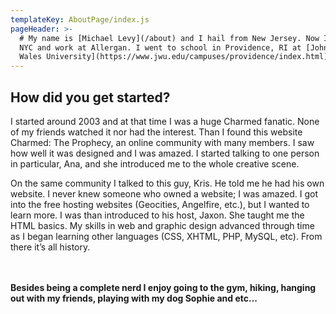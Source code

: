 ```yaml
---
templateKey: AboutPage/index.js
pageHeader: >-
  # My name is [Michael Levy](/about) and I hail from New Jersey. Now I live in
  NYC and work at Allergan. I went to school in Providence, RI at [Johnson &
  Wales University](https://www.jwu.edu/campuses/providence/index.html).
---
```

## How did you get started?

I started around 2003 and at that time I was a huge Charmed fanatic. None of my friends watched it nor had the interest. Than I found this website Charmed: The Prophecy, an online community with many members. I saw how well it was designed and I was amazed. I started talking to one person in particular, Ana, and she introduced me to the whole creative scene.

On the same community I talked to this guy, Kris. He told me he had his own website. I never knew someone who owned a website; I was amazed. I got into the free hosting websites (Geocities, Angelfire, etc.), but I wanted to learn more. I was than introduced to his host, Jaxon. She taught me the HTML basics. My skills in web and graphic design advanced through time as I began learning other languages (CSS, XHTML, PHP, MySQL, etc). From there it’s all history.  
<br><br>

**Besides being a complete nerd I enjoy going to the gym, hiking, hanging out with my friends, playing with my dog Sophie and etc...**

